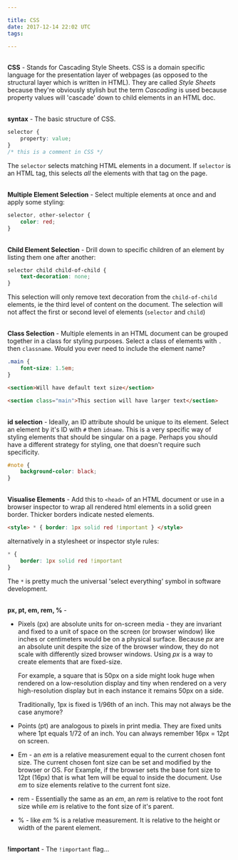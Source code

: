 ```yaml
---

title: CSS
date: 2017-12-14 22:02 UTC
tags:

---
```


<br>**CSS** - Stands for Cascading Style Sheets. CSS is a domain specific language for the presentation layer of webpages (as opposed to the structural layer which is written in HTML). They are called *Style Sheets* because they're obviously stylish but the term *Cascading* is used because property values will 'cascade' down to child elements in an HTML doc.


<br>**syntax** - The basic structure of CSS.

```css
selector {
    property: value;
}
/* this is a comment in CSS */
```
The `selector` selects matching HTML elements in a document. If `selector` is an HTML tag, this selects *all* the elements with that tag on the page.


<br>**Multiple Element Selection** - Select multiple elements at once and and apply some styling:

```css
selector, other-selector {
    color: red;
}
```


<br>**Child Element Selection** - Drill down to specific children of an element by listing them one after another:

```css
selector child child-of-child {
    text-decoration: none;
}
```
This selection will only remove text decoration from the `child-of-child` elements, ie the third level of content on the document. The selection will not affect the first or second level of elements (`selector` and `child`)


<br>**Class Selection** - Multiple elements in an HTML document can be grouped together in a class for styling purposes. Select a class of elements with `.` then `classname`. Would you ever need to include the element name?

```css
.main {
    font-size: 1.5em;
}
```

```html
<section>Will have default text size</section>

<section class="main">This section will have larger text</section>
```


<br>**id selection** - Ideally, an ID attribute should be unique to its element. Select an element by it's ID with `#` then `idname`. This is a very specific way of styling elements that should be singular on a page. Perhaps you should have a different strategy for styling, one that doesn't require such specificity. 

```css
#note {
    background-color: black;
}
```


<br>**Visualise Elements** - Add this to `<head>` of an HTML document or use in a browser inspector to wrap all rendered html elements in a solid green border. Thicker borders indicate nested elements.

```html
<style> * { border: 1px solid red !important } </style>
```

alternatively in a stylesheet or inspector style rules:

```css
* {
    border: 1px solid red !important
}
```

   The `*` is pretty much the universal 'select everything' symbol in software development.


<br>**px, pt, em, rem, %** - 

* Pixels (px) are absolute units for on-screen media - they are invariant and fixed to a unit of space on the screen (or browser window) like inches or centimeters would be on a physical surface. Because *px* are an absolute unit despite the size of the browser window, they do not scale with differently sized browser windows. Using *px* is a way to create elements that are fixed-size.

    For example, a square that is 50px on a side might look huge when rendered on a low-resolution display and tiny when rendered on a very high-resolution display but in each instance it remains 50px on a side.

    Traditionally, 1px is fixed is 1/96th of an inch. This may not always be the case anymore?

* Points (pt) are analogous to pixels in print media. They are fixed units where 1pt equals 1/72 of an inch. You can always remember 16px = 12pt on screen.

* Em - an *em* is a relative measurement equal to the current chosen font size. The current chosen font size can be set and modified by the browser or OS. For Example, if the browser sets the base font size to 12pt (16px) that is what 1em will be equal to inside the document. Use *em* to size elements relative to the current font size.

* rem - Essentially the same as an *em*, an *rem* is relative to the root font size while *em* is relative to the font size of it's parent.

* % - like *em* % is a relative measurement. It is relative to the height or width of the parent element.


<br>**!important** - The `!important` flag...



